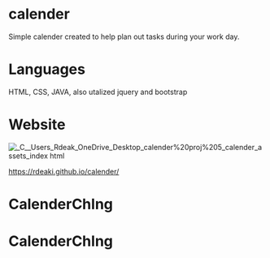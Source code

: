 # calender

Simple calender created to help plan out tasks during your work day. 

# Languages

HTML, CSS, JAVA, also utalized jquery and bootstrap

# Website 

![_C__Users_Rdeak_OneDrive_Desktop_calender%20proj%205_calender_assets_index html](https://user-images.githubusercontent.com/106924254/179145612-033b21ce-a390-4e04-97aa-4eecf125701c.png)

https://rdeaki.github.io/calender/
# CalenderChlng
# CalenderChlng
